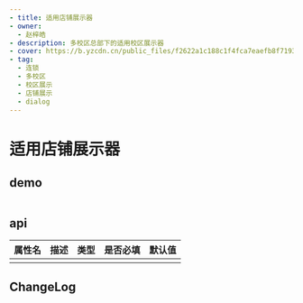 ```yaml
---
- title: 适用店铺展示器
- owner:
  - 赵梓皓
- description: 多校区总部下的适用校区展示器
- cover: https://b.yzcdn.cn/public_files/f2622a1c188c1f4fca7eaefb8f719355.png
- tag:
  - 连锁
  - 多校区
  - 校区展示
  - 店铺展示
  - dialog
---
```


# 适用店铺展示器
## demo
```jsx
```
## api
| 属性名  | 描述                 | 类型                                                  | 是否必填 | 默认值               |
| ------ | ------------------- | ---------------------------------------------------- | ------- | ------------------- |
|        |                     |                                                      |         |                     |

## ChangeLog
